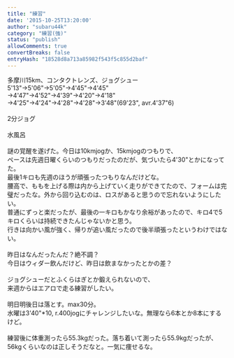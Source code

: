 ```yaml
---
title: "練習"
date: '2015-10-25T13:20:00'
author: "subaru44k"
category: "練習(強)"
status: "publish"
allowComments: true
convertBreaks: false
entryHash: "18528d8a713a85982f543f5c855d2baf"
---
```

多摩川15km、コンタクトレンズ、ジョグシュー<br>
5'13"→5'06"→5'05"→4'45"→4'45"<br>
→4'47"→4'52"→4'39"→4'20"→4'18"<br>
→4'25"→4'24"→4'28"→4'28"→3'48"(69'23", avr.4'37"6)<br>
<br>
2分ジョグ<br>
<br>
水風呂<br>
<br>
謎の覚醒を遂げた。今日は10kmjogか、15kmjogのつもりで、<br>
ペースは先週日曜くらいのつもりだったのだが、気づいたら4'30"とかになってた。<br>
最後1キロも先週のほうが頑張ったつもりなんだけどな。<br>
腰高で、ももを上げる際は内から上げていく走りができてたので、フォームは完璧だったな。外から回り込むのは、ロスがあると思うので忘れないようにしたい。<br>
普通にずっと楽だったが、最後の一キロもかなり余裕があったので、キロ4で5キロくらいは持続できたんじゃないかと思う。<br>
行きは向かい風が強く、帰りが追い風だったので後半頑張ったというわけではない。<br>
<br>
昨日はなんだったんだ？絶不調？<br>
今日はウィダー飲んだけど、昨日は飲まなかったとかの差？<br>
<br>
ジョグシューだとふくらはぎとか鍛えられないので、<br>
来週からはエアロで走る練習がしたい。<br>
<br>
明日明後日は落とす。max30分。<br>
水曜は3'40"*10, r.400jogにチャレンジしたいな。無理なら6本とか8本にするけど。<br>
<br>
練習後に体重測ったら55.3kgだった。落ち着いて測ったら55.9kgだったが、56kgくらいなのは正しそうだなと。一気に痩せるな。
